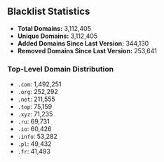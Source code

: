 ## Blacklist Statistics

- **Total Domains:** 3,112,405
- **Unique Domains:** 3,112,405
- **Added Domains Since Last Version:** 344,130
- **Removed Domains Since Last Version:** 253,641

### Top-Level Domain Distribution

-  `.com`: 1,492,251
-  `.org`: 252,292
-  `.net`: 211,555
-  `.top`: 75,159
-  `.xyz`: 71,235
-  `.ru`: 69,731
-  `.io`: 60,426
-  `.info`: 53,282
-  `.pl`: 49,432
-  `.fr`: 41,493
